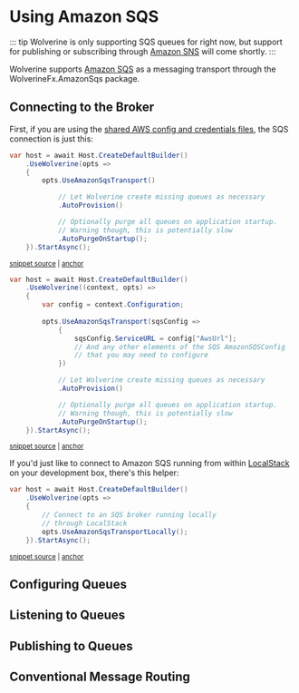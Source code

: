 # Using Amazon SQS

::: tip
Wolverine is only supporting SQS queues for right now, but support for publishing or subscribing through [Amazon SNS](https://aws.amazon.com/sns/) will
come shortly.
:::

Wolverine supports [Amazon SQS](https://aws.amazon.com/sqs/) as a messaging transport through the WolverineFx.AmazonSqs package.

## Connecting to the Broker

First, if you are using the [shared AWS config and credentials files](https://docs.aws.amazon.com/sdkref/latest/guide/file-format.html), the SQS connection is just this:

<!-- snippet: sample_simplistic_aws_sqs_setup -->
<a id='snippet-sample_simplistic_aws_sqs_setup'></a>
```cs
var host = await Host.CreateDefaultBuilder()
    .UseWolverine(opts =>
    {
        opts.UseAmazonSqsTransport()

            // Let Wolverine create missing queues as necessary
            .AutoProvision()

            // Optionally purge all queues on application startup. 
            // Warning though, this is potentially slow
            .AutoPurgeOnStartup();
    }).StartAsync();
```
<sup><a href='https://github.com/JasperFx/wolverine/blob/main/src/Transports/Wolverine.AmazonSqs.Tests/Samples/Bootstrapping.cs#L29-L44' title='Snippet source file'>snippet source</a> | <a href='#snippet-sample_simplistic_aws_sqs_setup' title='Start of snippet'>anchor</a></sup>
<!-- endSnippet -->


<!-- snippet: sample_config_aws_sqs_connection -->
<a id='snippet-sample_config_aws_sqs_connection'></a>
```cs
var host = await Host.CreateDefaultBuilder()
    .UseWolverine((context, opts) =>
    {
        var config = context.Configuration;
        
        opts.UseAmazonSqsTransport(sqsConfig =>
            {
                sqsConfig.ServiceURL = config["AwsUrl"];
                // And any other elements of the SQS AmazonSQSConfig
                // that you may need to configure
            })

            // Let Wolverine create missing queues as necessary
            .AutoProvision()

            // Optionally purge all queues on application startup. 
            // Warning though, this is potentially slow
            .AutoPurgeOnStartup();
    }).StartAsync();
```
<sup><a href='https://github.com/JasperFx/wolverine/blob/main/src/Transports/Wolverine.AmazonSqs.Tests/Samples/Bootstrapping.cs#L49-L71' title='Snippet source file'>snippet source</a> | <a href='#snippet-sample_config_aws_sqs_connection' title='Start of snippet'>anchor</a></sup>
<!-- endSnippet -->


If you'd just like to connect to Amazon SQS running from within [LocalStack](https://localstack.cloud/) on your development box,
there's this helper:

<!-- snippet: sample_connect_to_sqs_and_localstack -->
<a id='snippet-sample_connect_to_sqs_and_localstack'></a>
```cs
var host = await Host.CreateDefaultBuilder()
    .UseWolverine(opts =>
    {
        // Connect to an SQS broker running locally
        // through LocalStack
        opts.UseAmazonSqsTransportLocally();
    }).StartAsync();
```
<sup><a href='https://github.com/JasperFx/wolverine/blob/main/src/Transports/Wolverine.AmazonSqs.Tests/Samples/Bootstrapping.cs#L13-L23' title='Snippet source file'>snippet source</a> | <a href='#snippet-sample_connect_to_sqs_and_localstack' title='Start of snippet'>anchor</a></sup>
<!-- endSnippet -->

## Configuring Queues

## Listening to Queues

## Publishing to Queues

## Conventional Message Routing
